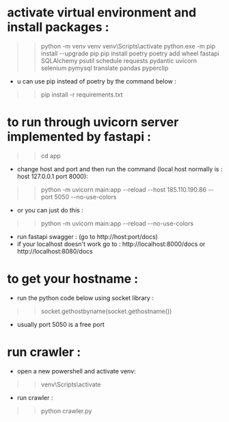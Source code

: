 # activate virtual environment and install packages :
>>python -m venv venv
>>venv\Scripts\activate
>>python.exe -m pip install --upgrade pip
>>pip install poetry
>>poetry add wheel fastapi SQLAlchemy psutil schedule requests pydantic uvicorn selenium pymysql translate pandas pyperclip

- u can use pip instead of poetry by the command below :
>>pip install -r requirements.txt

# to run through uvicorn server implemented by fastapi :
>>cd app
- change host and port and then run the command (local host normally is  : host 127.0.0.1 port 8000):
>>python -m uvicorn main:app --reload --host 185.110.190.86 --port 5050 --no-use-colors
- or you can just do this :
>>python -m uvicorn main:app --reload --no-use-colors
- run fastapi swagger : (go to http://host:port/docs)
- if your localhost doesn't work go to : http://localhost:8000/docs or http://localhost:8080/docs

# to get your hostname :
- run the python code below using socket library :
>>socket.gethostbyname(socket.gethostname())
- usually port 5050 is a free port

# run crawler :
- open a new powershell and activate venv:
>>venv\Scripts\activate
- run crawler :
>>python crawler.py